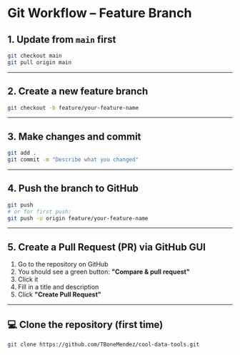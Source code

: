 # Git Workflow – Feature Branch

## 1. Update from `main` first

```bash
git checkout main
git pull origin main
```

---

## 2. Create a new feature branch

```bash
git checkout -b feature/your-feature-name
```

---

## 3. Make changes and commit

```bash
git add .
git commit -m "Describe what you changed"
```

---

## 4. Push the branch to GitHub

```bash
git push
# or for first push:
git push -u origin feature/your-feature-name
```

---

## 5. Create a Pull Request (PR) via GitHub GUI

1. Go to the repository on GitHub
2. You should see a green button: **"Compare & pull request"**
3. Click it
4. Fill in a title and description
5. Click **"Create Pull Request"**

---

## 💻 Clone the repository (first time)

```bash
git clone https://github.com/TBoneMendez/cool-data-tools.git
```

